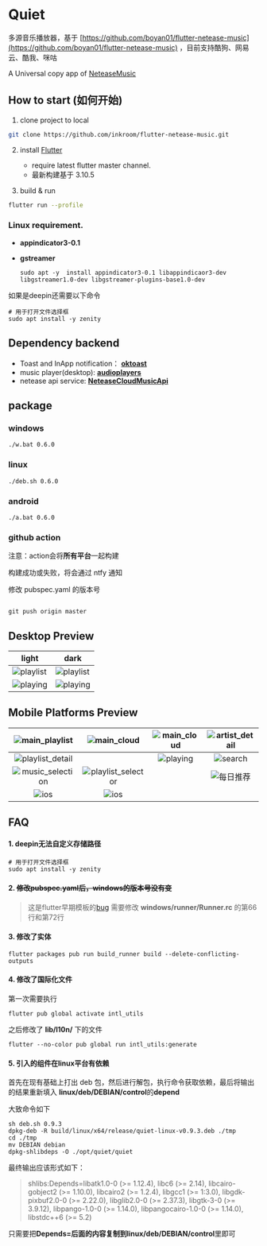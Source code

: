 # Quiet

多源音乐播放器，基于 [https://github.com/boyan01/flutter-netease-music](https://github.com/boyan01/flutter-netease-music)
，目前支持酷狗、网易云、酷我、咪咕

A Universal copy app of [NeteaseMusic](https://music.163.com/#/download)

## How to start (如何开始)

1. clone project to local

  ```bash
  git clone https://github.com/inkroom/flutter-netease-music.git 
  ```

2. install [Flutter](https://flutter.io/docs/get-started/install)

    * require latest flutter master channel.
    * 最新构建基于 3.10.5

3. build & run

 ```bash
 flutter run --profile
 ```

### Linux requirement.

- **appindicator3-0.1**
- **gstreamer**


   ```shell
   sudo apt -y  install appindicator3-0.1 libappindicaor3-dev libgstreamer1.0-dev libgstreamer-plugins-base1.0-dev 
   ```

如果是deepin还需要以下命令

```shell
# 用于打开文件选择框
sudo apt install -y zenity
```

## Dependency backend

* Toast and InApp notification：
  [**oktoast**](https://github.com/OpenFlutter/flutter_oktoast)
* music player(desktop):
  [**audioplayers**](https://github.com/bluefireteam/audioplayers)
* netease api service:
  [**NeteaseCloudMusicApi**](https://github.com/ziming1/NeteaseCloudMusicApi)

## package

### windows

```shell
./w.bat 0.6.0
```

### linux

```shell
./deb.sh 0.6.0
```

### android

```shell
./a.bat 0.6.0
```

### github action

注意：action会将**所有平台**一起构建

构建成功或失败，将会通过 ntfy 通知

修改 pubspec.yaml 的版本号

```shell

git push origin master

```

## Desktop Preview

| light                                                           | dark                                                           |
|-----------------------------------------------------------------|----------------------------------------------------------------|
| ![playlist](https://boyan01.github.io/quiet/playlist_light.png) | ![playlist](https://boyan01.github.io/quiet/playlist_dark.png) |
| ![playing](https://boyan01.github.io/quiet/playing_light.png)   | ![playing](https://boyan01.github.io/quiet/playing_dark.png)   |

## Mobile Platforms Preview

|   ![main_playlist](https://boyan01.github.io/quiet/main_playlist.png)   |    ![main_cloud](https://boyan01.github.io/quiet/main_playlist_dark.png)    | ![main_cloud](https://boyan01.github.io/quiet/main_cloud.jpg) | ![artist_detail](https://boyan01.github.io/quiet/artist_detail.jpg) |
|:-----------------------------------------------------------------------:|:---------------------------------------------------------------------------:|:-------------------------------------------------------------:|:-------------------------------------------------------------------:|
| ![playlist_detail](https://boyan01.github.io/quiet/playlist_detail.png) |                                                                             |    ![playing](https://boyan01.github.io/quiet/playing.png)    |        ![search](https://boyan01.github.io/quiet/search.jpg)        |
| ![music_selection](https://boyan01.github.io/quiet/music_selection.png) | ![playlist_selector](https://boyan01.github.io/quiet/playlist_selector.jpg) |                                                               |     ![每日推荐](https://boyan01.github.io/quiet/daily_playlist.png)     |
|     ![ios](https://boyan01.github.io/quiet/ios_playlist_detail.jpg)     |           ![ios](https://boyan01.github.io/quiet/user_detail.png)           |                                                               |                                                                     |

## FAQ

#### 1. deepin无法自定义存储路径

```shell
# 用于打开文件选择框
sudo apt install -y zenity
```

#### 2. ~~修改pubspec.yaml后，windows的版本号没有变~~

>
> 这是flutter早期模板的[bug](https://github.com/flutter/flutter/issues/73652)
> 需要修改 **windows/runner/Runner.rc** 的第66行和第72行
>

#### 3. 修改了实体

```shell
flutter packages pub run build_runner build --delete-conflicting-outputs
```

#### 4. 修改了国际化文件

第一次需要执行

```shell
flutter pub global activate intl_utils
```

之后修改了 **lib/l10n/** 下的文件

```shell
flutter --no-color pub global run intl_utils:generate
```


#### 5. 引入的组件在linux平台有依赖

首先在现有基础上打出 deb 包，然后进行解包，执行命令获取依赖，最后将输出的结果重新填入 **linux/deb/DEBIAN/control**的**depend**

大致命令如下

```shell
sh deb.sh 0.9.3
dpkg-deb -R build/linux/x64/release/quiet-linux-v0.9.3.deb ./tmp
cd ./tmp
mv DEBIAN debian
dpkg-shlibdeps -O ./opt/quiet/quiet 
```

最终输出应该形式如下：

> shlibs:Depends=libatk1.0-0 (>= 1.12.4), libc6 (>= 2.14), libcairo-gobject2 (>= 1.10.0), libcairo2 (>= 1.2.4), libgcc1 (>= 1:3.0), libgdk-pixbuf2.0-0 (>= 2.22.0), libglib2.0-0 (>= 2.37.3), libgtk-3-0 (>= 3.9.12), libpango-1.0-0 (>= 1.14.0), libpangocairo-1.0-0 (>= 1.14.0), libstdc++6 (>= 5.2)

只需要把**Depends=**后面的内容复制到**linux/deb/DEBIAN/control**里即可
